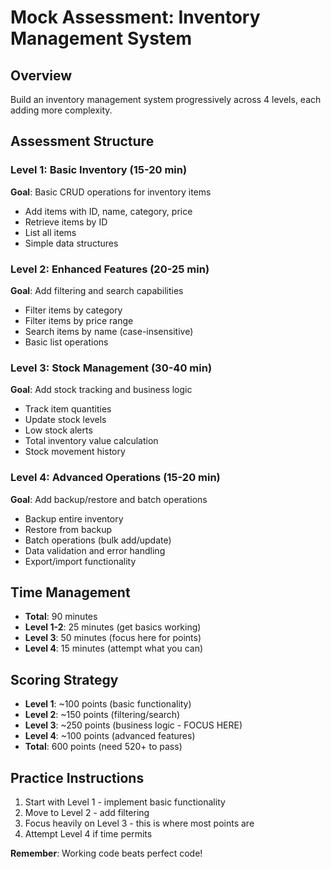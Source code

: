 # Mock Assessment: Inventory Management System

## Overview
Build an inventory management system progressively across 4 levels, each adding more complexity.

## Assessment Structure

### Level 1: Basic Inventory (15-20 min)
**Goal**: Basic CRUD operations for inventory items
- Add items with ID, name, category, price
- Retrieve items by ID
- List all items
- Simple data structures

### Level 2: Enhanced Features (20-25 min) 
**Goal**: Add filtering and search capabilities
- Filter items by category
- Filter items by price range
- Search items by name (case-insensitive)
- Basic list operations

### Level 3: Stock Management (30-40 min)
**Goal**: Add stock tracking and business logic
- Track item quantities
- Update stock levels
- Low stock alerts
- Total inventory value calculation
- Stock movement history

### Level 4: Advanced Operations (15-20 min)
**Goal**: Add backup/restore and batch operations
- Backup entire inventory
- Restore from backup
- Batch operations (bulk add/update)
- Data validation and error handling
- Export/import functionality

## Time Management
- **Total**: 90 minutes
- **Level 1-2**: 25 minutes (get basics working)
- **Level 3**: 50 minutes (focus here for points)
- **Level 4**: 15 minutes (attempt what you can)

## Scoring Strategy
- **Level 1**: ~100 points (basic functionality)
- **Level 2**: ~150 points (filtering/search)
- **Level 3**: ~250 points (business logic - FOCUS HERE)
- **Level 4**: ~100 points (advanced features)
- **Total**: 600 points (need 520+ to pass)

## Practice Instructions
1. Start with Level 1 - implement basic functionality
2. Move to Level 2 - add filtering
3. Focus heavily on Level 3 - this is where most points are
4. Attempt Level 4 if time permits

**Remember**: Working code beats perfect code!
